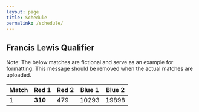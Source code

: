 ```yaml
---
layout: page
title: Schedule
permalink: /schedule/
---
```


## Francis Lewis Qualifier

Note: The below matches are fictional and serve as an example for formatting. This message should be removed when the actual matches are uploaded.

| Match | Red 1   | Red 2   | Blue 1  | Blue 2  |
|-------|---------|---------|---------|---------|
| 1     | __310__ | 479     | 10293   | 19898   |
